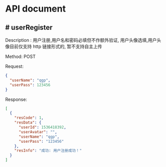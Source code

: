 API document
============


## \# userRegister

Description : 用户注册,用户名和密码必填但不作额外验证, 用户头像选填,用户头像目前仅支持 http 链接形式的, 暂不支持自主上传

Method: POST

Request:
```json
{
  "userName": "qgp",
  "userPass": 123456
}
```

Response:
```json
[
  {
    "resCode": 1,
    "resData": {
      "userId": 1536418392,
      "userAvatar": "",
      "userName": "qgp",
      "userPass": "123456"
    },
    "resInfo": "成功: 用户注册成功！"
  }
]
```
